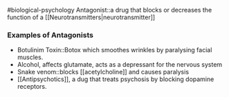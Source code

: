 #biological-psychology 
Antagonist::a drug that blocks or decreases the function of a [[Neurotransmitters|neurotransmitter]]

### Examples of Antagonists
* Botulinim Toxin::Botox which smoothes wrinkles by paralysing facial muscles.
* Alcohol, affects glutamate, acts as a depressant for the nervous system
* Snake venom::blocks [[acetylcholine]] and causes paralysis
* [[Antipsychotics]], a dug that treats psychosis by blocking dopamine receptors.
